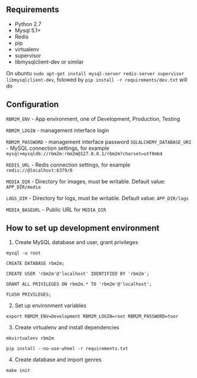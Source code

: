 ## Requirements

* Python 2.7
* Mysql 5.1+
* Redis
* pip
* virtualenv
* supervisor
* libmysqlclient-dev or similar

On ubuntu `sudo apt-get install mysql-server redis-server supervisor libmysqlclient-dev`, folowed by `pip install -r requirements/dev.txt` will do

## Configuration

`RBM2M_ENV` - App environment, one of Development, Production, Testing

`RBM2M_LOGIN` - management interface login

`RBM2M_PASSWORD` - management interface password
`SQLALCHEMY_DATABASE_URI` - MySQL connection settings, for example `mysql+mysqldb://rbm2m:rbm2m@127.0.0.1/rbm2m?charset=utf8mb4`

`REDIS_URL` - Redis connection settings, for example `redis://@localhost:6379/0`

`MEDIA_DIR` - Directory for images, must be writable. Default value: `APP_DIR/media`

`LOGS_DIR` - Directory for logs, must be writable. Default value: `APP_DIR/logs`

`MEDIA_BASEURL` - Public URL for `MEDIA_DIR`


## How to set up development environment

1. Create MySQL database and user, grant privileges

`mysql -u root`

```
CREATE DATABASE rbm2m;

CREATE USER 'rbm2m'@'localhost' IDENTIFIED BY 'rbm2m';

GRANT ALL PRIVILEGES ON rbm2m.* TO 'rbm2m'@'localhost';

FLUSH PRIVILEGES;

```

2. Set up environment variables

`export RBM2M_ENV=Development RBM2M_LOGIN=root RBM2M_PASSWORD=toor`

3. Create virtualenv and install dependencies

```
mkvirtualenv rbm2m

pip install --no-use-wheel -r requirements.txt
```

4. Create database and import genres

`make init`

